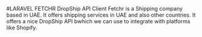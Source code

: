 #LARAVEL FETCHR DropShip API Client
Fetchr is a Shipping company based in UAE. It offers shipping services in UAE and also other countries. It offers a nice DropShip API 
bwhich we can use to integrate with platforms like Shopify.